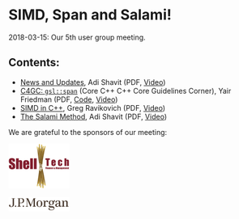# SIMD, Span and Salami!
2018-03-15: Our 5th user group meeting.

## Contents:
- [News and Updates](20180222_CoreC++NewsUpdates.pdf), Adi Shavit (PDF, [Video](https://youtu.be/dwzxiJsUQfE))
- [C4GC: `gsl::span`](Friedman_C4GC_Span.pdf) (Core C++ C++ Core Guidelines Corner), Yair Friedman  (PDF, [Code](C4GC_Span_Materials), [Video](https://youtu.be/lTuiROKx1VA))
- [SIMD in C++](Ravikovich_SIMD.pdf), Greg Ravikovich (PDF, [Video](https://youtu.be/4RBQ7AZa1XU))
- [The Salami Method](Shavit_The_Salami_Method.pdf), Adi Shavit (PDF, [Video](https://youtu.be/jdEmz3iXNlA))

We are grateful to the sponsors of our meeting:  

![SHELL-Tech](../assets/sponsor-logos/ShellTechLogo_120x90.png)  

![J.P. Morgan](../assets/sponsor-logos/JPM_logo.png)    

